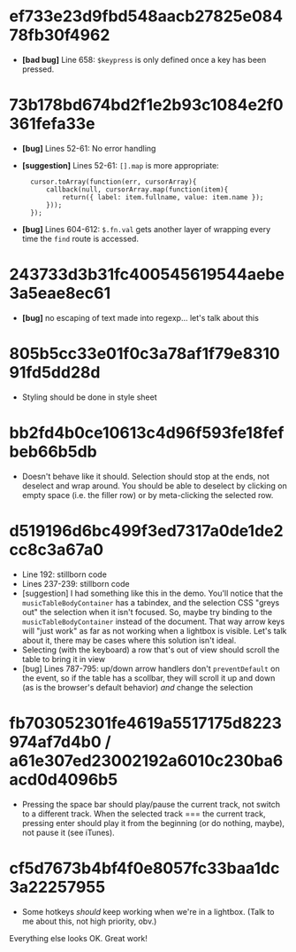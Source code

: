 # ef733e23d9fbd548aacb27825e08478fb30f4962

- **[bad bug]** Line 658: `$keypress` is only defined once a key has been pressed.

# 73b178bd674bd2f1e2b93c1084e2f0361fefa33e

- **[bug]** Lines 52-61: No error handling
- **[suggestion]** Lines 52-61: `[].map` is more appropriate:

        cursor.toArray(function(err, cursorArray){
        	callback(null, cursorArray.map(function(item){
        		return({ label: item.fullname, value: item.name });
        	}));
        });

- **[bug]** Lines 604-612: `$.fn.val` gets another layer of wrapping every time the `find` route is accessed.

# 243733d3b31fc400545619544aebe3a5eae8ec61

- **[bug]** no escaping of text made into regexp… let's talk about this

# 805b5cc33e01f0c3a78af1f79e831091fd5dd28d

- Styling should be done in style sheet

# bb2fd4b0ce10613c4d96f593fe18fefbeb66b5db

- Doesn't behave like it should. Selection should stop at the ends, not deselect and wrap around. You should be able to deselect by clicking on empty space (i.e. the filler row) or by meta-clicking the selected row.

# d519196d6bc499f3ed7317a0de1de2cc8c3a67a0

- Line 192: stillborn code
- Lines 237-239: stillborn code
- [suggestion] I had something like this in the demo. You'll notice that the `musicTableBodyContainer` has a tabindex, and the selection CSS "greys out" the selection when it isn't focused. So, maybe try binding to the `musicTableBodyContainer` instead of the document. That way arrow keys will "just work" as far as not working when a lightbox is visible. Let's talk about it, there may be cases where this solution isn't ideal.
- Selecting (with the keyboard) a row that's out of view should scroll the table to bring it in view
- [bug] Lines 787-795: up/down arrow handlers don't `preventDefault` on the event, so if the table has a scollbar, they will scroll it up and down (as is the browser's default behavior) *and* change the selection

# fb703052301fe4619a5517175d8223974af7d4b0 / a61e307ed23002192a6010c230ba6acd0d4096b5

- Pressing the space bar should play/pause the current track, not switch to a different track. When the selected track === the current track, pressing enter should play it from the beginning (or do nothing, maybe), not pause it (see iTunes).

# cf5d7673b4bf4f0e8057fc33baa1dc3a22257955

- Some hotkeys *should* keep working when we're in a lightbox. (Talk to me about this, not high priority, obv.)

Everything else looks OK. Great work!